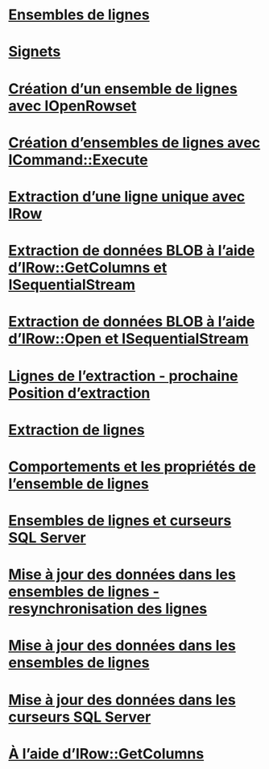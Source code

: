 # [Ensembles de lignes](rowsets.md)

# [Signets](bookmarks.md)
# [Création d’un ensemble de lignes avec IOpenRowset](creating-a-rowset-with-iopenrowset.md)
# [Création d’ensembles de lignes avec ICommand::Execute](creating-rowsets-with-icommand-execute.md)
# [Extraction d’une ligne unique avec IRow](fetching-a-single-row-with-irow.md)
# [Extraction de données BLOB à l’aide d’IRow::GetColumns et ISequentialStream](fetching-blob-data-using-irow-getcolumns-and-isequentialstream.md)
# [Extraction de données BLOB à l’aide d’IRow::Open et ISequentialStream](fetching-blob-data-using-irow-open-and-isequentialstream.md)
# [Lignes de l’extraction - prochaine Position d’extraction](fetching-rows-next-fetch-position.md)
# [Extraction de lignes](fetching-rows.md)
# [Comportements et les propriétés de l’ensemble de lignes](rowset-properties-and-behaviors.md)
# [Ensembles de lignes et curseurs SQL Server](rowsets-and-sql-server-cursors.md)
# [Mise à jour des données dans les ensembles de lignes - resynchronisation des lignes](updating-data-in-rowsets-resynchronizing-rows.md)
# [Mise à jour des données dans les ensembles de lignes](updating-data-in-rowsets.md)
# [Mise à jour des données dans les curseurs SQL Server](updating-data-in-sql-server-cursors.md)
# [À l’aide d’IRow::GetColumns](using-irow-getcolumns.md)
